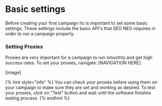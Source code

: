 # Basic settings

Before creating your first campaign its is important to set some basic settings. These settings include the basic API's that SEO NEO requires in order to run a campaign properly.

### Setting Proxies

Proxies are very important for a campaign to run smoothly and get high success rates. To set your proxies, navigate: \[NAVIGATION HERE]

\[image]

{% hint style="info" %}
You can check your proxies before using them on your campaign to make sure they are set and working as desired. To test your proxies, click on "Test" button and wait until the software finishes testing process.
{% endhint %}

